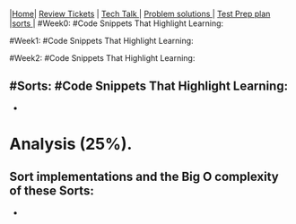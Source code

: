 |[Home](.)| [Review Tickets](../reviewtickets) | [Tech Talk ](../techtalknotes)| [Problem solutions ](../problemsolutions)| [Test Prep plan ](../testprepplan)|[sorts ](.)|
#Week0:
#Code Snippets That Highlight Learning:

#Week1:
#Code Snippets That Highlight Learning:

#Week2:
#Code Snippets That Highlight Learning:


#Sorts:
#Code Snippets That Highlight Learning:
--
-
# Analysis (25%).
Sort implementations and the Big O complexity of these Sorts:
--
-
